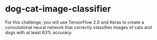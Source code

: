 # dog-cat-image-classifier
For this challenge, you will use TensorFlow 2.0 and Keras to create a convolutional neural network that correctly classifies images of cats and dogs with at least 63% accuracy.

